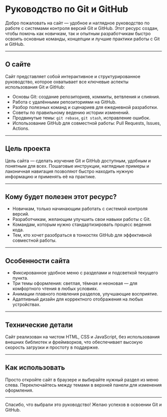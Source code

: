 # Руководство по Git и GitHub

Добро пожаловать на сайт — удобное и наглядное руководство по работе с системами контроля версий Git и GitHub. Этот ресурс создан, чтобы помочь как новичкам, так и опытным разработчикам быстро освоить основные команды, концепции и лучшие практики работы с Git и GitHub.

---

## О сайте

Сайт представляет собой интерактивное и структурированное руководство, которое охватывает все ключевые аспекты использования Git и GitHub:

- Основы Git: создание репозиториев, коммиты, ветвления и слияния.
- Работа с удалёнными репозиториями на GitHub.
- Разбор полезных команд и сценариев для ежедневной разработки.
- Советы по правильному ведению истории изменений.
- Продвинутые темы: `git rebase`, `git stash`, исправление ошибок.
- Использование GitHub для совместной работы: Pull Requests, Issues, Actions.

---

## Цель проекта

Цель сайта — сделать изучение Git и GitHub доступным, удобным и понятным для всех. Пошаговые инструкции, наглядные примеры и лаконичная навигация позволяют быстро находить нужную информацию и применять её на практике.

---

## Кому будет полезен этот ресурс?

- Новичкам, только начинающим работать с системой контроля версий.
- Разработчикам, желающим улучшить свои навыки работы с Git.
- Командам, которым нужно стандартизировать процесс ведения кода.
- Тем, кто хочет разобраться в тонкостях GitHub для эффективной совместной работы.

---

## Особенности сайта

- Фиксированное удобное меню с разделами и подсветкой текущего пункта.
- Три темы оформления: светлая, тёмная и неоновая — для комфортного чтения в любых условиях.
- Анимации плавного появления разделов, улучшающие восприятие.
- Адаптивный дизайн для корректного отображения на любых устройствах.

---

## Технические детали

Сайт реализован на чистом HTML, CSS и JavaScript, без использования внешних библиотек и фреймворков, что обеспечивает высокую скорость загрузки и простоту в поддержке.

---

## Как использовать

Просто откройте сайт в браузере и выбирайте нужный раздел из меню слева. Переключайтесь между темами в верхней панели для изменения оформления.

---

Спасибо, что выбрали это руководство! Желаю успехов в освоении Git и GitHub.


